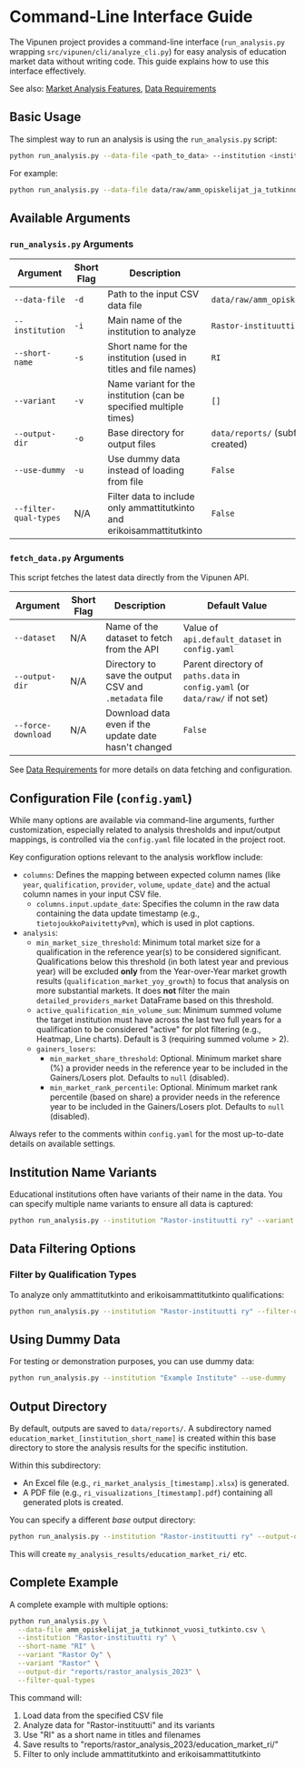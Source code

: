 # Command-Line Interface Guide

The Vipunen project provides a command-line interface (`run_analysis.py` wrapping `src/vipunen/cli/analyze_cli.py`) for easy analysis of education market data without writing code. This guide explains how to use this interface effectively.

See also: [Market Analysis Features](MARKET_ANALYSIS.md), [Data Requirements](DATA_REQUIREMENTS.md)

## Basic Usage

The simplest way to run an analysis is using the `run_analysis.py` script:

```bash
python run_analysis.py --data-file <path_to_data> --institution <institution_name> --short-name <short_name>
```

For example:

```bash
python run_analysis.py --data-file data/raw/amm_opiskelijat_ja_tutkinnot_vuosi_tutkinto.csv --institution "Rastor-instituutti ry" --short-name "RI"
```

## Available Arguments

### `run_analysis.py` Arguments

| Argument | Short Flag | Description | Default Value |
|----------|------------|-------------|---------------|
| `--data-file` | `-d` | Path to the input CSV data file | `data/raw/amm_opiskelijat_ja_tutkinnot_vuosi_tutkinto.csv` |
| `--institution` | `-i` | Main name of the institution to analyze | `Rastor-instituutti ry` |
| `--short-name` | `-s` | Short name for the institution (used in titles and file names) | `RI` |
| `--variant` | `-v` | Name variant for the institution (can be specified multiple times) | `[]` |
| `--output-dir` | `-o` | Base directory for output files | `data/reports/` (subfolder `education_market_[short_name]` is created) |
| `--use-dummy` | `-u` | Use dummy data instead of loading from file | `False` |
| `--filter-qual-types` | N/A | Filter data to include only ammattitutkinto and erikoisammattitutkinto | `False` |

### `fetch_data.py` Arguments

This script fetches the latest data directly from the Vipunen API.

| Argument | Short Flag | Description | Default Value |
|----------|------------|-------------|---------------|
| `--dataset` | N/A | Name of the dataset to fetch from the API | Value of `api.default_dataset` in `config.yaml` |
| `--output-dir`| N/A | Directory to save the output CSV and `.metadata` file | Parent directory of `paths.data` in `config.yaml` (or `data/raw/` if not set) |
| `--force-download` | N/A | Download data even if the update date hasn't changed | `False` |

See [Data Requirements](DATA_REQUIREMENTS.md#obtaining-data-from-vipunen-api) for more details on data fetching and configuration.

## Configuration File (`config.yaml`)

While many options are available via command-line arguments, further customization, especially related to analysis thresholds and input/output mappings, is controlled via the `config.yaml` file located in the project root.

Key configuration options relevant to the analysis workflow include:

*   `columns`: Defines the mapping between expected column names (like `year`, `qualification`, `provider`, `volume`, `update_date`) and the actual column names in your input CSV file.
    *   `columns.input.update_date`: Specifies the column in the raw data containing the data update timestamp (e.g., `tietojoukkoPaivitettyPvm`), which is used in plot captions.
*   `analysis`:
    *   `min_market_size_threshold`: Minimum total market size for a qualification in the reference year(s) to be considered significant. Qualifications below this threshold (in both latest year and previous year) will be excluded **only** from the Year-over-Year market growth results (`qualification_market_yoy_growth`) to focus that analysis on more substantial markets. It does **not** filter the main `detailed_providers_market` DataFrame based on this threshold.
    *   `active_qualification_min_volume_sum`: Minimum summed volume the target institution must have across the last two full years for a qualification to be considered "active" for plot filtering (e.g., Heatmap, Line charts). Default is 3 (requiring summed volume > 2).
    *   `gainers_losers`:
        *   `min_market_share_threshold`: Optional. Minimum market share (%) a provider needs in the reference year to be included in the Gainers/Losers plot. Defaults to `null` (disabled).
        *   `min_market_rank_percentile`: Optional. Minimum market rank percentile (based on share) a provider needs in the reference year to be included in the Gainers/Losers plot. Defaults to `null` (disabled).

Always refer to the comments within `config.yaml` for the most up-to-date details on available settings.

## Institution Name Variants

Educational institutions often have variants of their name in the data. You can specify multiple name variants to ensure all data is captured:

```bash
python run_analysis.py --institution "Rastor-instituutti ry" --variant "Rastor Oy"
```

## Data Filtering Options

### Filter by Qualification Types

To analyze only ammattitutkinto and erikoisammattitutkinto qualifications:

```bash
python run_analysis.py --institution "Rastor-instituutti ry" --filter-qual-types
```

## Using Dummy Data

For testing or demonstration purposes, you can use dummy data:

```bash
python run_analysis.py --institution "Example Institute" --use-dummy
```

## Output Directory

By default, outputs are saved to `data/reports/`. A subdirectory named `education_market_[institution_short_name]` is created within this base directory to store the analysis results for the specific institution.

Within this subdirectory:
- An Excel file (e.g., `ri_market_analysis_[timestamp].xlsx`) is generated.
- A PDF file (e.g., `ri_visualizations_[timestamp].pdf`) containing all generated plots is created.

You can specify a different *base* output directory:

```bash
python run_analysis.py --institution "Rastor-instituutti ry" --output-dir "my_analysis_results"
```
This will create `my_analysis_results/education_market_ri/` etc.

## Complete Example

A complete example with multiple options:

```bash
python run_analysis.py \
  --data-file amm_opiskelijat_ja_tutkinnot_vuosi_tutkinto.csv \
  --institution "Rastor-instituutti ry" \
  --short-name "RI" \
  --variant "Rastor Oy" \
  --variant "Rastor" \
  --output-dir "reports/rastor_analysis_2023" \
  --filter-qual-types
```

This command will:
1. Load data from the specified CSV file
2. Analyze data for "Rastor-instituutti" and its variants
3. Use "RI" as a short name in titles and filenames
4. Save results to "reports/rastor_analysis_2023/education_market_ri/"
5. Filter to only include ammattitutkinto and erikoisammattitutkinto 